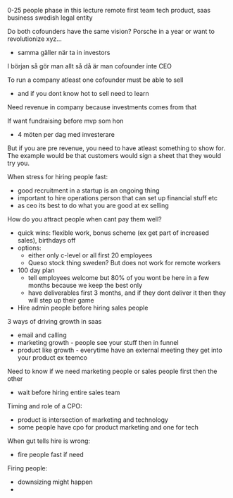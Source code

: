
0-25 people phase in this lecture
remote first team
tech product, saas business
swedish legal entity


Do both cofounders have the same vision? Porsche in a year or want to revolutionize xyz...
- samma gäller när ta in investors

I början så gör man allt så då är man cofounder inte CEO

To run a company atleast one cofounder must be able to sell
- and if you dont know hot to sell need to learn

Need revenue in company because investments comes from that

If want fundraising before mvp som hon
- 4 möten per dag med investerare

But if you are pre revenue, you need to have atleast something to show for. 
The example would be that customers would sign a sheet that they would try you.


When stress for hiring people fast:
- good recruitment in a startup is an ongoing thing
- important to hire operations person that can set up financial stuff etc
- as ceo its best to do what you are good at ex selling

How do you attract people when cant pay them well?
- quick wins: flexible work, bonus scheme (ex get part of increased sales), birthdays off
- options:
	- either only c-level or all first 20 employees
	- Queso stock thing sweden? But does not work for remote workers
- 100 day plan
	- tell employees welcome but 80% of you wont be here in a few months because we keep the best only
	- have deliverables first 3 months, and if they dont deliver it then they will step up their game
- Hire admin people before hiring sales people

3 ways of driving growth in saas
- email and calling
- marketing growth - people see your stuff then in funnel
- product like growth - everytime have an external meeting they get into your product ex teemco

Need to know if we need marketing people or sales people first then the other
- wait before hiring entire sales team

Timing and role of a CPO:
- product is intersection of marketing and technology
- some people have cpo for product marketing and one for tech

When gut tells hire is wrong:
- fire people fast if need

Firing people:
- downsizing might happen
- 

